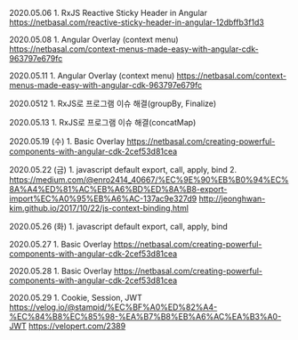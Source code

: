 2020.05.06
	1. 
RxJS  Reactive Sticky Header in Angular
https://netbasal.com/reactive-sticky-header-in-angular-12dbffb3f1d3


2020.05.08
	1. 
Angular Overlay (context menu)
https://netbasal.com/context-menus-made-easy-with-angular-cdk-963797e679fc


2020.05.11
	1. 
Angular Overlay (context menu)
https://netbasal.com/context-menus-made-easy-with-angular-cdk-963797e679fc


2020.0512
	1. 
RxJS로 프로그램 이슈 해결(groupBy, Finalize)


2020.05.13
	1. 
RxJS로 프로그램 이슈 해결(concatMap)


2020.05.19 (수)
	1. 
Basic Overlay 
https://netbasal.com/creating-powerful-components-with-angular-cdk-2cef53d81cea


2020.05.22 (금)
	1. 
 javascript default export, call, apply, bind
	2. 
https://medium.com/@enro2414_40667/%EC%9E%90%EB%B0%94%EC%8A%A4%ED%81%AC%EB%A6%BD%ED%8A%B8-export-import%EC%A0%95%EB%A6%AC-137ac9e327d9
http://jeonghwan-kim.github.io/2017/10/22/js-context-binding.html


2020.05.26 (화)
	1. 
 javascript default export, call, apply, bind


2020.05.27
	1. 
Basic Overlay
https://netbasal.com/creating-powerful-components-with-angular-cdk-2cef53d81cea


2020.05.28
	1. 
Basic Overlay
https://netbasal.com/creating-powerful-components-with-angular-cdk-2cef53d81cea


2020.05.29
	1. 
Cookie, Session, JWT
https://velog.io/@stampid/%EC%BF%A0%ED%82%A4-%EC%84%B8%EC%85%98-%EA%B7%B8%EB%A6%AC%EA%B3%A0-JWT
https://velopert.com/2389



